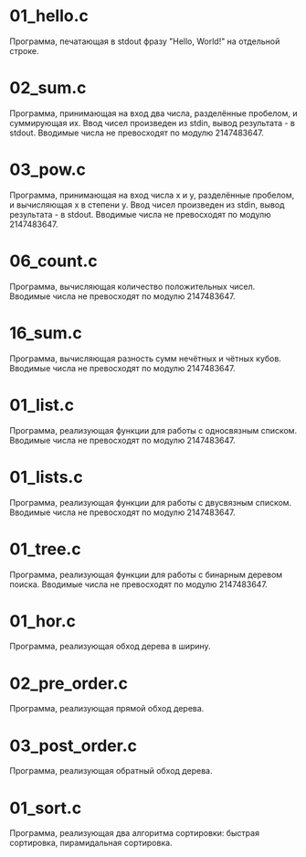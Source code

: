 # 01_hello.c
Программа, печатающая в stdout фразу "Hello, World!" на отдельной строке.

# 02_sum.c
Программа, принимающая на вход два числа, разделённые пробелом, и суммирующая их. Ввод чисел произведен из stdin, вывод результата - в stdout. Вводимые числа не превосходят по модулю 2147483647.

# 03_pow.c
Программа, принимающая на вход числа x и y, разделённые пробелом, и вычисляющая x в степени y. Ввод чисел произведен из stdin, вывод результата - в stdout. Вводимые числа не превосходят по модулю 2147483647.

# 06_count.c
Программа, вычисляющая количество положительных чисел. Вводимые числа не превосходят по модулю 2147483647.

# 16_sum.c
Программа, вычисляющая разность сумм нечётных и чётных кубов. Вводимые числа не превосходят по модулю 2147483647.

# 01_list.c
Программа, реализующая функции для работы с односвязным списком. Вводимые числа не превосходят по модулю 2147483647.

# 01_lists.c
Программа, реализующая функции для работы с двусвязным списком. Вводимые числа не превосходят по модулю 2147483647.

# 01_tree.c
Программа, реализующая функции для работы с бинарным деревом поиска. Вводимые числа не превосходят по модулю 2147483647.

# 01_hor.c
Программа, реализующая обход дерева в ширину.

# 02_pre_order.c
Программа, реализующая прямой обход дерева.

# 03_post_order.c
Программа, реализующая обратный обход дерева.

# 01_sort.c
Программа, реализующая два алгоритма сортировки: быстрая сортировка, пирамидальная сортировка. 
